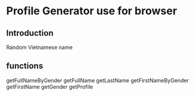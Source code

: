 # Profile Generator use for browser

## Introduction

Random Vietnamese name

## functions

getFullNameByGender
getFullName
getLastName
getFirstNameByGender
getFirstName
getGender
getProfile
